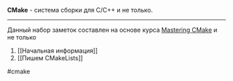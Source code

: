**CMake** - система сборки для C/C++ и не только. 

--- 
Данный набор заметок составлен на основе курса [Mastering CMake](https://cmake.org/cmake/help/book/mastering-cmake/index.html) и не только

1. [[Начальная информация]]
2. [[Пишем CMakeLists]] 

#cmake 